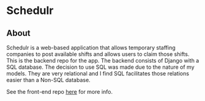 # Schedulr

## About

Schedulr is a web-based application that allows temporary staffing companies to post available shifts and allows users to claim those shifts. This is the backend repo for the app. The backend consists of Django with a SQL database. The decision to use SQL was made due to the nature of my models. They are very relational and I find SQL facilitates those relations easier than a Non-SQL database.

See the front-end repo [here](https://github.com/Schedulr-App/Schedulr) for more info.